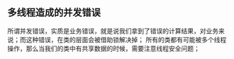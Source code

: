## 多线程造成的并发错误
所谓并发错误，实质是业务错误，就是说我们拿到了错误的计算结果，对业务来说；而这种错误，在类的层面会被借助锁解决掉；
所有的类都有可能被多个线程操作，那么当我们的类中有共享数据的时候，需要注意线程安全问题；





